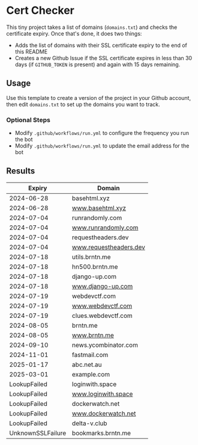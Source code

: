 # Cert Checker

This tiny project takes a list of domains (`domains.txt`) and checks the certificate expiry. Once that's done, it does two things:

- Adds the list of domains with their SSL certificate expiry to the end of this README
- Creates a new Github Issue if the SSL certificate expires in less than 30 days (if `GITHUB_TOKEN` is present) and again with 15 days remaining.


## Usage

Use this template to create a version of the project in your Github account, then edit `domains.txt` to set up the domains you want to track.


### Optional Steps

- Modify `.github/workflows/run.yml` to configure the frequency you run the bot
- Modify `.github/workflows/run.yml` to update the email address for the bot

## Results

| Expiry    | Domain   |
|-----------|----------|
| 2024-06-28 | basehtml.xyz |
| 2024-06-28 | www.basehtml.xyz |
| 2024-07-04 | runrandomly.com |
| 2024-07-04 | www.runrandomly.com |
| 2024-07-04 | requestheaders.dev |
| 2024-07-04 | www.requestheaders.dev |
| 2024-07-18 | utils.brntn.me |
| 2024-07-18 | hn500.brntn.me |
| 2024-07-18 | django-up.com |
| 2024-07-18 | www.django-up.com |
| 2024-07-19 | webdevctf.com |
| 2024-07-19 | www.webdevctf.com |
| 2024-07-19 | clues.webdevctf.com |
| 2024-08-05 | brntn.me |
| 2024-08-05 | www.brntn.me |
| 2024-09-10 | news.ycombinator.com |
| 2024-11-01 | fastmail.com |
| 2025-01-17 | abc.net.au |
| 2025-03-01 | example.com |
| LookupFailed | loginwith.space |
| LookupFailed | www.loginwith.space |
| LookupFailed | dockerwatch.net |
| LookupFailed | www.dockerwatch.net |
| LookupFailed | delta-v.club |
| UnknownSSLFailure | bookmarks.brntn.me |
